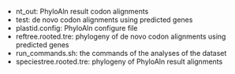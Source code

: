 - nt_out: PhyloAln result codon alignments
- test: de novo codon alignments using predicted genes
- plastid.config: PhyloAln configure file
- reftree.rooted.tre: phylogeny of de novo codon alignments using predicted genes
- run_commands.sh: the commands of the analyses of the dataset
- speciestree.rooted.tre: phylogeny of PhyloAln result alignments